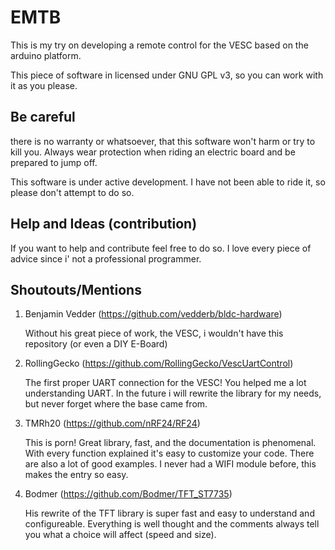 # EMTB
This is my try on developing a remote control for the VESC based on the arduino platform.

This piece of software in licensed under GNU GPL v3, so you can work with it as you please.

## Be careful
there is no warranty or whatsoever, that this software won't harm or try to kill you.
Always wear protection when riding an electric board and be prepared to jump off.

This software is under active development.
I have not been able to ride it, so please don't attempt to do so.

## Help and Ideas (contribution)
If you want to help and contribute feel free to do so. I love every piece of advice since i' not a professional programmer.

## Shoutouts/Mentions
1. Benjamin Vedder (https://github.com/vedderb/bldc-hardware)
   
   Without his great piece of work, the VESC, i wouldn't have this repository (or even a DIY E-Board)

2. RollingGecko (https://github.com/RollingGecko/VescUartControl)

   The first proper UART connection for the VESC! You helped me a lot understanding UART. 
   In the future i will rewrite the library for my needs, but never forget where the base came from.
   
3. TMRh20 (https://github.com/nRF24/RF24)

   This is porn! Great library, fast, and the documentation is phenomenal. With every function explained it's easy to customize your code. 
   There are also a lot of good examples. I never had a WIFI module before, this makes the entry so easy.
   
4. Bodmer (https://github.com/Bodmer/TFT_ST7735)

   His rewrite of the TFT library is super fast and easy to understand and configureable. Everything is well thought and the comments always tell you what a choice will affect (speed and size).
